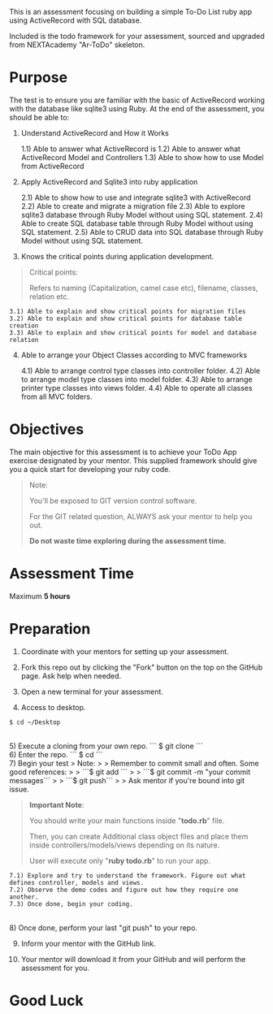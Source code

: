 This is an assessment focusing on building a simple To-Do List ruby app using ActiveRecord with SQL database.

Included is the todo framework for your assessment, sourced and upgraded from NEXTAcademy "Ar-ToDo" skeleton.

# Purpose
The test is to ensure you are familiar with the basic of ActiveRecord working with the database like sqlite3 using Ruby. At the end of the assessment, you should be able to:

1) Understand ActiveRecord and How it Works

    1.1) Able to answer what ActiveRecord is
    1.2) Able to answer what ActiveRecord Model and Controllers
    1.3) Able to show how to use Model from ActiveRecord

2) Apply ActiveRecord and Sqlite3 into ruby application

    2.1) Able to show how to use and integrate sqlite3 with ActiveRecord
    2.2) Able to create and migrate a migration file
    2.3) Able to explore sqlite3 database through Ruby Model without using SQL statement.
    2.4) Able to create SQL database table through Ruby Model without using SQL statement.
    2.5) Able to CRUD data into SQL database through Ruby Model without using SQL statement.

3) Knows the critical points during application development.

> Critical points:
>
> Refers to naming (Capitalization, camel case etc), filename, classes, relation etc.


    3.1) Able to explain and show critical points for migration files
    3.2) Able to explain and show critical points for database table creation
    3.3) Able to explain and show critical points for model and database relation

4) Able to arrange your Object Classes according to MVC frameworks

    4.1) Able to arrange control type classes into controller folder.
    4.2) Able to arrange model type classes into model folder.
    4.3) Able to arrange printer type classes into views folder.
    4.4) Able to operate all classes from all MVC folders.


# Objectives
The main objective for this assessment is to achieve your ToDo App exercise designated by your mentor. This supplied framework should give you a quick start for developing your ruby code.

> Note:
>
> You'll be exposed to GIT version control software.
>
> For the GIT related question, ALWAYS ask your mentor to help you out.
>
> **Do not waste time exploring during the assessment time.**


# Assessment Time
Maximum **5 hours**

# Preparation
1) Coordinate with your mentors for setting up your assessment.


2) Fork this repo out by clicking the "Fork" button on the top on the GitHub page. Ask help when needed.


3) Open a new terminal for your assessment.


4) Access to desktop.
```
$ cd ~/Desktop
```
<br />
5) Execute a cloning from your own repo.
```
$ git clone <your repo address>
```
<br />
6) Enter the repo.
```
$ cd <repo-name>
```
<br />
7) Begin your test
> Note:
>
> Remember to commit small and often. Some good references:
>
> ```$ git add <filename>```
>
> ```$ git commit -m "your commit messages```
>
> ```$ git push```
>
> Ask mentor if you're bound into git issue.
<br />

> **Important Note**:
>
> You should write your main functions inside "**todo.rb**" file.
>
> Then, you can create Additional class object files and place them inside controllers/models/views depending on its nature.
>
> User will execute only "**ruby todo.rb**" to run your app.


    7.1) Explore and try to understand the framework. Figure out what defines controller, models and views.
    7.2) Observe the demo codes and figure out how they require one another.
    7.3) Once done, begin your coding.

<br />
8) Once done, perform your last "git push" to your repo.

9) Inform your mentor with the GitHub link.

10) Your mentor will download it from your GitHub and will perform the assessment for you.

# Good Luck